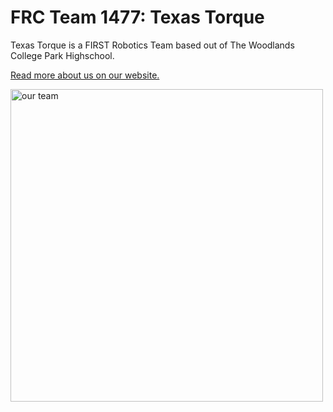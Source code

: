 # FRC Team 1477: Texas Torque

Texas Torque is a FIRST Robotics Team based out of The Woodlands College Park Highschool.

[Read more about us on our website.](https://www.texastorque.org/about-us-2/)

<!--![our team](https://learn.texastorque.org/static/imgs/pasadena_blue_banner.jpg)-->
<img src="https://learn.texastorque.org/static/imgs/pasadena_blue_banner.jpg" alt="our team" width="500"/>

